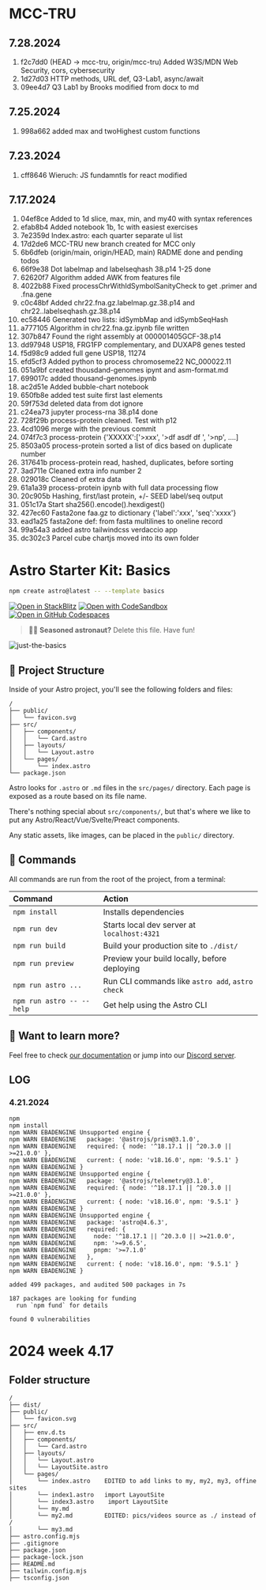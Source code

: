 # MCC-TRU
## 7.28.2024
1. f2c7dd0 (HEAD -> mcc-tru, origin/mcc-tru) Added W3S/MDN Web Security, cors, cybersecurity
1. 1d27d03 HTTP methods, URL def, Q3-Lab1, async/await
1. 09ee4d7 Q3 Lab1 by Brooks modified from docx to md
## 7.25.2024
1. 998a662 added max and twoHighest custom functions
## 7.23.2024
1. cff8646 Wieruch: JS fundamntls for react modified
## 7.17.2024
1. 04ef8ce Added to 1d slice, max, min, and my40 with syntax references
1. efab8b4 Added notebook 1b, 1c with easiest exercises
1. 7e2359d Index.astro: each quarter separate ul list
1. 17d2de6 MCC-TRU new branch created for MCC only
1. 6b6dfeb (origin/main, origin/HEAD, main) RADME done and pending todos
1. 66f9e38 Dot labelmap and labelseqhash 38.p14 1-25 done
1. 62620f7 Algorithm added AWK from features file
1. 4022b88 Fixed processChrWithIdSymbolSanityCheck to get .primer and .fna.gene
1. c0c48bf Added chr22.fna.gz.labelmap.gz.38.p14 and chr22..labelseqhash.gz.38.p14
1. ec58446 Generated two lists: idSymbMap and idSymbSeqHash
1. a777105 Algorithm in chr22.fna.gz.ipynb file written
1. 307b847 Found the right assembly at 000001405GCF-38.p14
1. dd97948 USP18, FRG1FP complementary, and DUXAP8 genes tested
1. f5d98c9 added full gene USP18, 11274
1. efd5cf3 Added python to process chromoseme22 NC_000022.11
1. 051a9bf created thousdand-genomes ipynt and asm-format.md
1. 699017c added thousand-genomes.ipynb
1. ac2d51e Added bubble-chart notebook
1. 650fb8e added test suite first last elements
1. 59f753d deleted data from dot ignore
1. c24ea73 jupyter process-rna 38.p14 done
1. 728f29b process-protein cleaned. Test with p12
1. 4cd1096 merge with the previous commit
1. 074f7c3 process-protein {'XXXXX':['>xxx', '>df asdf df ', '>np', ....]
1. 8503a05 process-protein sorted a list of dics based on duplicate number
1. 317641b process-protein read, hashed, duplicates, before sorting
1. 3ad711e Cleaned extra info number 2
1. 029018c Cleaned of extra data
1. 61a1a39 process-protein ipynb with full data processing flow
1. 20c905b Hashing, first/last protein, +/- SEED label/seq output
1. 051c17a Start sha256().encode().hexdigest()
1. 427ec60 Fasta2one faa.gz to dictionary {'label':'xxx', 'seq':'xxxx'}
1. ead1a25 fasta2one def: from fasta multilines to oneline record
1. 99a54a3 added astro tailwindcss verdaccio app
1. dc302c3 Parcel cube chartjs moved into its own folder

# Astro Starter Kit: Basics

```sh
npm create astro@latest -- --template basics
```

[![Open in StackBlitz](https://developer.stackblitz.com/img/open_in_stackblitz.svg)](https://stackblitz.com/github/withastro/astro/tree/latest/examples/basics)
[![Open with CodeSandbox](https://assets.codesandbox.io/github/button-edit-lime.svg)](https://codesandbox.io/p/sandbox/github/withastro/astro/tree/latest/examples/basics)
[![Open in GitHub Codespaces](https://github.com/codespaces/badge.svg)](https://codespaces.new/withastro/astro?devcontainer_path=.devcontainer/basics/devcontainer.json)

> 🧑‍🚀 **Seasoned astronaut?** Delete this file. Have fun!

![just-the-basics](https://github.com/withastro/astro/assets/2244813/a0a5533c-a856-4198-8470-2d67b1d7c554)

## 🚀 Project Structure

Inside of your Astro project, you'll see the following folders and files:

```text
/
├── public/
│   └── favicon.svg
├── src/
│   ├── components/
│   │   └── Card.astro
│   ├── layouts/
│   │   └── Layout.astro
│   └── pages/
│       └── index.astro
└── package.json
```

Astro looks for `.astro` or `.md` files in the `src/pages/` directory. Each page is exposed as a route based on its file name.

There's nothing special about `src/components/`, but that's where we like to put any Astro/React/Vue/Svelte/Preact components.

Any static assets, like images, can be placed in the `public/` directory.

## 🧞 Commands

All commands are run from the root of the project, from a terminal:

| Command                   | Action                                           |
| :------------------------ | :----------------------------------------------- |
| `npm install`             | Installs dependencies                            |
| `npm run dev`             | Starts local dev server at `localhost:4321`      |
| `npm run build`           | Build your production site to `./dist/`          |
| `npm run preview`         | Preview your build locally, before deploying     |
| `npm run astro ...`       | Run CLI commands like `astro add`, `astro check` |
| `npm run astro -- --help` | Get help using the Astro CLI                     |

## 👀 Want to learn more?

Feel free to check [our documentation](https://docs.astro.build) or jump into our [Discord server](https://astro.build/chat).

## LOG

### 4.21.2024
```
npm 
npm install
npm WARN EBADENGINE Unsupported engine {
npm WARN EBADENGINE   package: '@astrojs/prism@3.1.0',
npm WARN EBADENGINE   required: { node: '^18.17.1 || ^20.3.0 || >=21.0.0' },
npm WARN EBADENGINE   current: { node: 'v18.16.0', npm: '9.5.1' }
npm WARN EBADENGINE }
npm WARN EBADENGINE Unsupported engine {
npm WARN EBADENGINE   package: '@astrojs/telemetry@3.1.0',
npm WARN EBADENGINE   required: { node: '^18.17.1 || ^20.3.0 || >=21.0.0' },
npm WARN EBADENGINE   current: { node: 'v18.16.0', npm: '9.5.1' }
npm WARN EBADENGINE }
npm WARN EBADENGINE Unsupported engine {
npm WARN EBADENGINE   package: 'astro@4.6.3',
npm WARN EBADENGINE   required: {
npm WARN EBADENGINE     node: '^18.17.1 || ^20.3.0 || >=21.0.0',
npm WARN EBADENGINE     npm: '>=9.6.5',
npm WARN EBADENGINE     pnpm: '>=7.1.0'
npm WARN EBADENGINE   },
npm WARN EBADENGINE   current: { node: 'v18.16.0', npm: '9.5.1' }
npm WARN EBADENGINE }

added 499 packages, and audited 500 packages in 7s

187 packages are looking for funding
  run `npm fund` for details

found 0 vulnerabilities

```

# 2024 week 4.17

## Folder structure


```text
/
├── dist/
├── public/
│   └── favicon.svg
├── src/
│   ├── env.d.ts
│   ├── components/
│   │   └── Card.astro
│   ├── layouts/
│   │   └── Layout.astro
│   │   └── LayoutSite.astro
│   └── pages/
│       └── index.astro    EDITED to add links to my, my2, my3, offine sites
│       └── index1.astro   import LayoutSite
│       └── index3.astro    import LayoutSite
│       └── my.md
│       └── my2.md         EDITED: pics/videos source as ./ instead of /
│       └── my3.md
├── astro.config.mjs
├── .gitignore
├── package.json
├── package-lock.json
├── README.md
├── tailwin.config.mjs
├── tsconfig.json
```